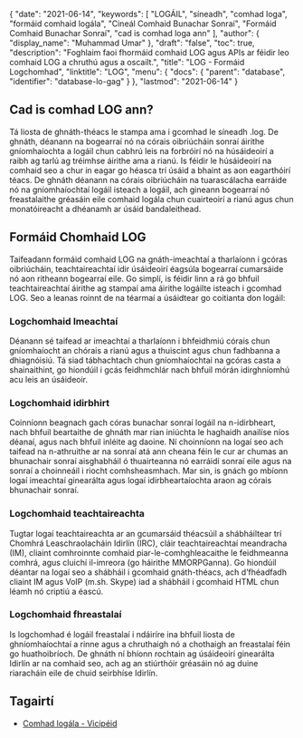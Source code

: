 {
  "date": "2021-06-14",
  "keywords": [
"LOGÁIL",
"síneadh",
"comhad loga",
"formáid comhaid logála",
"Cineál Comhaid Bunachar Sonraí",
"Formáid Comhaid Bunachar Sonraí",
"cad is comhad loga ann"
],
  "author": {
    "display_name": "Muhammad Umar"
},
  "draft": "false",
  "toc": true,
  "description": "Foghlaim faoi fhormáid comhaid LOG agus APIs ar féidir leo comhaid LOG a chruthú agus a oscailt.",
  "title": "LOG - Formáid Logchomhad",
  "linktitle": "LOG",
  "menu": {
    "docs": {
      "parent": "database",
      "identifier": "database-lo-gag"
}
},
  "lastmod": "2021-06-14"
}

## Cad is comhad LOG ann?
Tá liosta de ghnáth-théacs le stampa ama i gcomhad le síneadh .log. De ghnáth, déanann na bogearraí nó na córais oibriúcháin sonraí áirithe gníomhaíochta a logáil chun cabhrú leis na forbróirí nó na húsáideoirí a raibh ag tarlú ag tréimhse áirithe ama a rianú. Is féidir le húsáideoirí na comhaid seo a chur in eagar go héasca trí úsáid a bhaint as aon eagarthóirí téacs. De ghnáth déanann na córais oibriúcháin na tuarascálacha earráide nó na gníomhaíochtaí logáil isteach a logáil, ach gineann bogearraí nó freastalaithe gréasáin eile comhaid logála chun cuairteoirí a rianú agus chun monatóireacht a dhéanamh ar úsáid bandaleithead.

## Formáid Chomhaid LOG
Taifeadann formáid comhaid LOG na gnáth-imeachtaí a tharlaíonn i gcóras oibriúcháin, teachtaireachtaí idir úsáideoirí éagsúla bogearraí cumarsáide nó aon ritheann bogearraí eile. Go simplí, is féidir linn a rá go bhfuil teachtaireachtaí áirithe ag stampaí ama áirithe logáilte isteach i gcomhad LOG. Seo a leanas roinnt de na téarmaí a úsáidtear go coitianta don logáil:
### Logchomhaid Imeachtaí
Déanann sé taifead ar imeachtaí a tharlaíonn i bhfeidhmiú córais chun gníomhaíocht an chórais a rianú agus a thuiscint agus chun fadhbanna a dhiagnóisiú. Tá siad tábhachtach chun gníomhaíochtaí na gcóras casta a shainaithint, go hiondúil i gcás feidhmchlár nach bhfuil mórán idirghníomhú acu leis an úsáideoir.
### Logchomhaid idirbhirt
Coinníonn beagnach gach córas bunachar sonraí logáil na n-idirbheart, nach bhfuil beartaithe de ghnáth mar rian iniúchta le haghaidh anailíse níos déanaí, agus nach bhfuil inléite ag daoine. Ní choinníonn na logaí seo ach taifead na n-athruithe ar na sonraí atá ann cheana féin le cur ar chumas an bhunachair sonraí aisghabháil ó thuairteanna nó earráidí sonraí eile agus na sonraí a choinneáil i riocht comhsheasmhach. Mar sin, is gnách go mbíonn logaí imeachtaí ginearálta agus logaí idirbheartaíochta araon ag córais bhunachair sonraí.
### Logchomhaid teachtaireachta
Tugtar logaí teachtaireachta ar an gcumarsáid théacsúil a shábháiltear trí Chomhrá Leaschraolacháin Idirlín (IRC), cláir teachtaireachtaí meandracha (IM), cliaint comhroinnte comhaid piar-le-comhghleacaithe le feidhmeanna comhrá, agus cluichí il-imreora (go háirithe MMORPGanna). Go hiondúil déantar na logaí seo a shábháil i gcomhaid gnáth-théacs, ach d’fhéadfadh cliaint IM agus VoIP (m.sh. Skype) iad a shábháil i gcomhaid HTML chun léamh nó criptiú a éascú.
### Logchomhaid fhreastalaí
Is logchomhad é logáil freastalaí i ndáiríre ina bhfuil liosta de ghníomhaíochtaí a rinne agus a chruthaigh nó a chothaigh an freastalaí féin go huathoibríoch. De ghnáth ní bhíonn rochtain ag úsáideoirí ginearálta Idirlín ar na comhaid seo, ach ag an stiúrthóir gréasáin nó ag duine riaracháin eile de chuid seirbhíse Idirlín.



## Tagairtí ##

* [Comhad logála - Vicipéid](https://en.wikipedia.org/wiki/Log_file)


